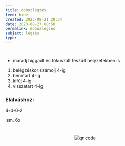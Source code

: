 ```yaml
---
title: dobozlégzés
feed: hide
created: 2023-08-21 20:34
date: 2023-08-27 08:50
permalink: dobozlegzes
subject: légzés
type: 
---
```

#

- maradj higgadt és fókuszált feszült helyzetekben is

1. belégzéskor számolj 4-ig
2. benntart 4-ig
3. kifúj 4-ig
4. visszatart 4-ig

### Elalváshoz:

4-4-6-2

ism. 6x



#
<p style="text-align: center;"><img src="https://chart.googleapis.com/chart?cht=qr&chl=https://notes.andrasdenes.com/dobozlegzes&chs=180x180&choe=UTF-8&chld=L|2" alt="qr code"></p>


